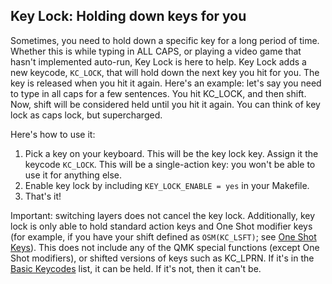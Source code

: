 ## Key Lock: Holding down keys for you

Sometimes, you need to hold down a specific key for a long period of time. Whether this is while typing in ALL CAPS, or playing a video game that hasn't implemented auto-run, Key Lock is here to help. Key Lock adds a new keycode, `KC_LOCK`, that will hold down the next key you hit for you. The key is released when you hit it again. Here's an example: let's say you need to type in all caps for a few sentences. You hit KC_LOCK, and then shift. Now, shift will be considered held until you hit it again. You can think of key lock as caps lock, but supercharged.

Here's how to use it:

1. Pick a key on your keyboard. This will be the key lock key. Assign it the keycode `KC_LOCK`. This will be a single-action key: you won't be able to use it for anything else.
2. Enable key lock by including `KEY_LOCK_ENABLE = yes` in your Makefile.
3. That's it!

Important: switching layers does not cancel the key lock. Additionally, key lock is only able to hold standard action keys and One Shot modifier keys (for example, if you have your shift defined as `OSM(KC_LSFT)`; see [One Shot Keys](quantum_keycodes.md#one-shot-keys)). This does not include any of the QMK special functions (except One Shot modifiers), or shifted versions of keys such as KC_LPRN. If it's in the [Basic Keycodes](keycodes_basic.md) list, it can be held. If it's not, then it can't be.
